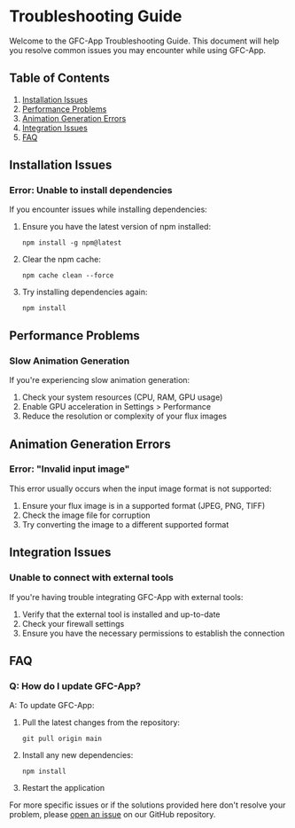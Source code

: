 # Troubleshooting Guide

Welcome to the GFC-App Troubleshooting Guide. This document will help you resolve common issues you may encounter while using GFC-App.

## Table of Contents

1. [Installation Issues](#installation-issues)
2. [Performance Problems](#performance-problems)
3. [Animation Generation Errors](#animation-generation-errors)
4. [Integration Issues](#integration-issues)
5. [FAQ](#faq)

## Installation Issues

### Error: Unable to install dependencies

If you encounter issues while installing dependencies:

1. Ensure you have the latest version of npm installed:
   ```
   npm install -g npm@latest
   ```
2. Clear the npm cache:
   ```
   npm cache clean --force
   ```
3. Try installing dependencies again:
   ```
   npm install
   ```

## Performance Problems

### Slow Animation Generation

If you're experiencing slow animation generation:

1. Check your system resources (CPU, RAM, GPU usage)
2. Enable GPU acceleration in Settings > Performance
3. Reduce the resolution or complexity of your flux images

## Animation Generation Errors

### Error: "Invalid input image"

This error usually occurs when the input image format is not supported:

1. Ensure your flux image is in a supported format (JPEG, PNG, TIFF)
2. Check the image file for corruption
3. Try converting the image to a different supported format

## Integration Issues

### Unable to connect with external tools

If you're having trouble integrating GFC-App with external tools:

1. Verify that the external tool is installed and up-to-date
2. Check your firewall settings
3. Ensure you have the necessary permissions to establish the connection

## FAQ

### Q: How do I update GFC-App?

A: To update GFC-App:

1. Pull the latest changes from the repository:
   ```
   git pull origin main
   ```
2. Install any new dependencies:
   ```
   npm install
   ```
3. Restart the application

For more specific issues or if the solutions provided here don't resolve your problem, please [open an issue](https://github.com/Kuonirad/GFC-App/issues) on our GitHub repository.
